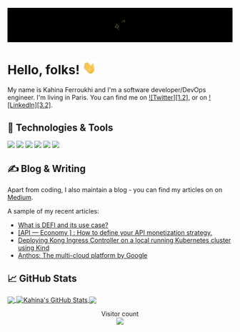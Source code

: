 <!-- More info, tips and tricks for making GitHub Profile README can be found in my article at https://towardsdatascience.com/build-a-stunning-readme-for-your-github-profile-9b80434fe5d7 -->

![Header](https://raw.githubusercontent.com/andromedakah/andromedakah/master/readme_header.gif "Header")

# Hello, folks! <img src="https://raw.githubusercontent.com/andromedakah/andromedakah/master/wave.gif" width="30px" height="30px" />

My name is Kahina Ferroukhi and I'm a software developer/DevOps engineer. I'm living in Paris. You can find me on [![Twitter][1.2]][1],  or on [![LinkedIn][3.2]][3].

## 🔧 Technologies & Tools
![](https://img.shields.io/badge/OS-Linux-informational?style=flat&logo=linux&logoColor=white&color=2bbc8a)
![](https://img.shields.io/badge/Code-Python-informational?style=flat&logo=python&logoColor=white&color=2bbc8a)
![](https://img.shields.io/badge/Shell-Bash-informational?style=flat&logo=gnu-bash&logoColor=white&color=2bbc8a)
![](https://img.shields.io/badge/Tools-PostgreSQL-informational?style=flat&logo=postgresql&logoColor=white&color=2bbc8a)
![](https://img.shields.io/badge/Tools-Docker-informational?style=flat&logo=docker&logoColor=white&color=2bbc8a)
![](https://img.shields.io/badge/Tools-Kubernetes-informational?style=flat&logo=kubernetes&logoColor=white&color=2bbc8a)

## &#x270d; Blog & Writing

Apart from coding, I also maintain a blog - you can find my articles on on [Medium](https://medium.com/@kahina.ferroukhi).

A sample of my recent articles:

<!-- BLOG-POST-LIST:START -->
- [What is DEFI and its use case?](https://medium.com/@kahina.ferroukhi/what-is-defi-and-its-use-case-481ba9d0382b)
- [[API — Economy ] : How to define your API monetization strategy.](https://medium.com/@kahina.ferroukhi/api-economy-how-to-define-your-api-monetization-strategy-f826e0a419e6)
- [Deploying Kong Ingress Controller on a local running Kubernetes cluster using Kind](https://medium.com/@kahina.ferroukhi/deploying-kong-ingress-controller-on-a-local-running-kubernetes-cluster-using-kind-4ee86f4ebd0b)
- [Anthos: The multi-cloud platform by Google](https://medium.com/@kahina.ferroukhi/anthos-the-multi-cloud-platform-by-google-593a58235605)
<!-- BLOG-POST-LIST:END -->

## &#x1f4c8; GitHub Stats

<a href="https://github.com/andromedakah/andromedakah">
  <img align="center" src="https://github-readme-stats.vercel.app/api/top-langs/?username=andromedakah&hide=java,html,tex&title_color=ffffff&text_color=c9cacc&icon_color=2bbc8a&bg_color=1d1f21&langs_count=3" />
</a>
<a href="https://github.com/andromedakah/andromedakah">
  <img align="center" src="https://github-readme-stats.vercel.app/api?username=andromedakah&show_icons=true&line_height=27&count_private=true&title_color=ffffff&text_color=c9cacc&icon_color=2bbc8a&bg_color=1d1f21" alt="Kahina's GitHub Stats" />
</a>

<a href="https://github.com/andromedakah/bookchain">
  <img align="center" src="https://github-readme-stats.vercel.app/api/pin/?username=andromedakah&repo=bookchain&title_color=ffffff&text_color=c9cacc&icon_color=2bbc8a&bg_color=1d1f21" />
</a>
  

<!-- links to your social media accounts -->

[1]: https://twitter.com/KahinaFerri
[2]: https://github.com/andromedakah
[3]: https://www.linkedin.com/in/kahinaf

<p align="center"> 
  Visitor count<br>
  <img src="https://profile-counter.glitch.me/andromedakah/count.svg" />
</p>


<!-- Resources -->
<!-- Icons: https://simpleicons.org/ -->
<!-- GitHub Stats: https://github.com/anuraghazra/github-readme-stats -->
<!-- Emojis: https://emojipedia.org/emoji/ -->
<!-- HTML Emojis: https://www.fileformat.info/index.htm -->
<!-- Shields: https://shields.io/ -->
<!-- Awesome GitHub Profile README: [https://github.com/abhisheknaiidu/awesome-github-profile-readme](https://github.com/MartinHeinz/MartinHeinz) -->
